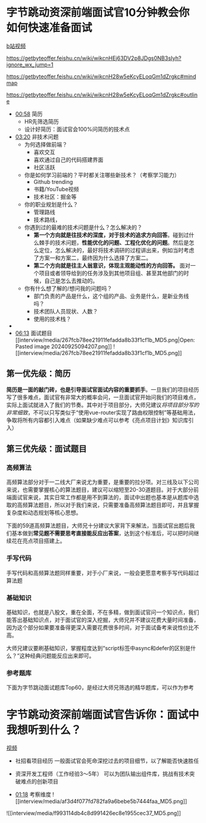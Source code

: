 # 字节跳动资深前端面试官10分钟教会你如何快速准备面试

[b站视频](https://www.bilibili.com/video/BV1gusmezEct/?spm_id_from=333.788.top_right_bar_window_history.content.click&vd_source=22af953ea4c09540ad1966711a2d53f0)

https://getbyteoffer.feishu.cn/wiki/wikcnHEj63DV2p8JDgs0NB3sIyh?ignore_wx_jump=1

https://getbyteoffer.feishu.cn/wiki/wikcnH28w5eKcyELoqGm1dZrgkc#mindmap

https://getbyteoffer.feishu.cn/wiki/wikcnH28w5eKcyELoqGm1dZrgkc#outline


- [00:58](https://www.bilibili.com/video/BV1gusmezEct/?t=58.616424#t=58.62) 简历
	- HR先筛选简历
	- 设计好简历：面试官会100%问简历的技术点
- [03:20](https://www.bilibili.com/video/BV1gusmezEct/?t=200.745419#t=03:20.75) 非技术问题
	- 为何选择做前端？
		- 喜欢交互
		- 喜欢通过自己的代码搭建界面
		- 社区活跃
	- 你是如何学习前端的？平时都关注哪些新技术？（考察学习能力）
		- Github trending
		- 书籍/YouTube视频
		- 技术社区：掘金等
	- 你的职业规划是什么？
		- 管理路线
		- 技术路线，
	- 你遇到过的最难的技术问题是什么？怎么解决的？
		- **第一个方向就是往技术的深度，对于技术的追求方向回答**。碰到过什么棘手的技术问题，**性能优化的问题、工程化优化的问题**。然后是怎么定位，怎么解决的，最好将技术调研的过程讲出来，例如当时考虑了方案一和方案二，最终因为什么选择了方案二。
		- **第二个方向就是往主人翁意识，体现主观能动性的方向回答。** 面对一个项目或者领导给到的任务涉及到其他项目组、甚至其他部门的时候，自己是怎么去推动的。
	- 你有什么想了解的/想问我的问题吗？
		- 部门负责的产品是什么，这个组的产品、业务是什么，是新业务线吗？
		- 技术团队人员现状、人数？
		- 使用的技术栈？
- 
- [06:13](https://www.bilibili.com/video/BV1gusmezEct/?t=373.22906#t=06:13.23) 面试题目
[[interview/media/267fcb78ee21911fefadda8b33f1cf1b_MD5.png|Open: Pasted image 20240925094207.png]]
![[interview/media/267fcb78ee21911fefadda8b33f1cf1b_MD5.png]]


## 第一优先级：简历
**简历是一面的敲门砖，也是引导面试官面试内容的重要抓手**。一旦我们的项目经历写了很多难点，面试官有非常大的概率会问，一旦面试官开始问我们的项目难点，实际上面试就进入了我们的节奏。其中对于项目部分，大师兄建议*将项目部分写的非常细致*，不可以只写类似于“使用vue-router实现了路由权限控制”等基础用法，争取将所有内容都引入难点（如果缺少难点可以参考《亮点项目计划》知识库引入）


## 第三优先级：面试题目

### 高频算法
高频算法部分对于一二线大厂来说尤为重要，是重要的拉分项。对三线及以下公司来说，也需要掌握核心的算法题目，建议可以缩短至20-30道题目。对于大部分前端面试官来说，其实日常工作都是用不到算法的，面试中出题也基本是从题库中选取的高频算法题目，所以对于我们来说，只需要准备高频算法题目即可，并且掌握复杂度和动态规划等核心思想。

下面的59道高频算法题目，大师兄十分建议大家背下来解法，当面试官出题后我们基本做到**常见题不需要思考直接能反应出答案**，达到这个标准后，可以把时间继续花在亮点项目搭建上。

### 手写代码
手写代码和高频算法题同样重要，对于小厂来说，一般会更愿意考察手写代码超过算法题


### 基础知识

基础知识，也就是八股文，重在全面，不在多精，做到面试官问一个知识点，我们能答出基础知识点，对于面试官的深入挖掘，大师兄并不建议花费大量时间准备，因为这个部分如果要准备得更深入需要花费很多时间，对于面试备考来说性价比不高。

大师兄建议要刷基础知识，掌握程度达到“script标签中async和defer的区别是什么？”这种经典问题能反应出来即可。

### 参考题库
下面为字节跳动面试题库Top60，是经过大师兄筛选的精华题库，可以作为参考

# 字节跳动资深前端面试官告诉你：面试中我想听到什么？
[视频](https://www.bilibili.com/video/BV1nntDezE38/?spm_id_from=333.999.0.0&vd_source=22af953ea4c09540ad1966711a2d53f0)

- 社招看项目经历 
一般面试官会死命深挖过去的项目细节，以了解能否快速胜任
- 资深开发工程师（工作经验3～5年） 
可以为团队输出组件库，挑战有技术突破难点的创新项目

- [01:18](https://www.bilibili.com/video/BV1nntDezE38/?t=78.066306#t=01:18.07) 考察维度
![[interview/media/af3d4f077fd782fa9a6bebe5b7444faa_MD5.png]]

![[interview/media/f993114db4c8d991426ec8e1955cec37_MD5.png]]


